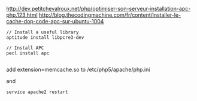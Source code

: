 http://dev.petitchevalroux.net/php/optimiser-son-serveur-installation-apc-php.123.html
http://blog.thecodingmachine.com/fr/content/installer-le-cache-dop-code-apc-sur-ubuntu-1004

```
// Install a useful library
aptitude install libpcre3-dev

// Install APC
pecl install apc


```

add 
extension=memcache.so
to /etc/php5/apache/php.ini

and
```
service apache2 restart
```

